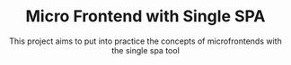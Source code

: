 <h1 align="center">Micro Frontend with Single SPA</h1>
<p align="center">This project aims to put into practice the concepts of microfrontends with the single spa tool</p>



